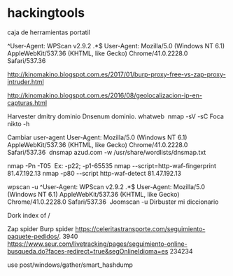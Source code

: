 # hackingtools
caja de herramientas portatil

^User-Agent: WPScan v2.9.2 .*$
User-Agent: Mozilla/5.0 (Windows NT 6.1) AppleWebKit/537.36 (KHTML, like Gecko) Chrome/41.0.2228.0 Safari/537.36


http://kinomakino.blogspot.com.es/2017/01/burp-proxy-free-vs-zap-proxy-intruder.html

http://kinomakino.blogspot.com.es/2016/08/geolocalizacion-ip-en-capturas.html

Harvester
dmitry dominio
Dnsenum dominio.
whatweb 
nmap -sV -sC
Foca
nikto -h

Cambiar user-agent User-Agent: Mozilla/5.0 (Windows NT 6.1) AppleWebKit/537.36 (KHTML, like Gecko) Chrome/41.0.2228.0 Safari/537.36 
dnsmap azud.com -w /usr/share/wordlists/dnsmap.txt


nmap -Pn -T05 
Ex: -p22; -p1-65535
nmap --script=http-waf-fingerprint 81.47.192.13
nmap -p80 --script http-waf-detect 81.47.192.13


wpscan -u
^User-Agent: WPScan v2.9.2 .*$
User-Agent: Mozilla/5.0 (Windows NT 6.1) AppleWebKit/537.36 (KHTML, like Gecko) Chrome/41.0.2228.0 Safari/537.36 
Joomscan -u
Dirbuster mi diccionario

Dork index of /

Zap spider
Burp spider
https://celeritastransporte.com/seguimiento-paquete-pedidos/. 3940
https://www.seur.com/livetracking/pages/seguimiento-online-busqueda.do?faces-redirect=true&segOnlineIdioma=es 234234

use post/windows/gather/smart_hashdump



